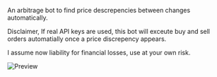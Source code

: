 An arbitrage bot to find price descrepencies between changes automatically. 

Disclaimer, If real API keys are used, this bot will exceute buy and sell orders automatially once a price discrepency appears. 

I assume now liability for financial losses, use at your own risk.

![Preview](https://user-images.githubusercontent.com/66185698/147394831-6377de38-55b3-4ec9-88d2-399f65a8ddc4.png)
